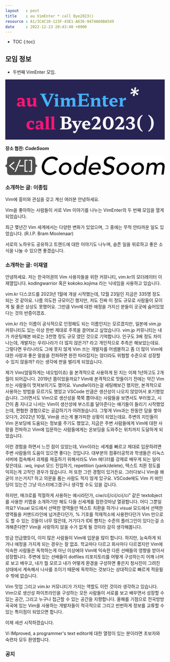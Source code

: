 ```yaml
---
layout   : post
title    : au VimEnter * call Bye2023()
resource : A1/3C4C10-123F-43E1-A636-9474A66BA549
date     : 2022-12-23 20:43:40 +0900
---
```

* TOC
{:toc}

## 모임 정보

- 두번째 VimEnter 모임.

![logo]( /resource/A1/3C4C10-123F-43E1-A636-9474A66BA549/auvimenter2023.jpg )

**장소 협찬: _CodeSoom_**

[![codesoom]( /resource/94/DF5E75-D0EF-43A9-ABCA-E169D4A67BFB/codesoom-logo-pc.png )]( https://www.codesoom.com/ )

### 소개하는 글: 이종립

Vim에 흥미와 관심을 갖고 계신 여러분 안녕하세요.

Vim을 좋아하는 사람들이 서로 Vim 이야기를 나누는 VimEnter의 두 번째 모임을 열게 되었습니다.

최근 몇년간 Vim 세계에서는 다양한 변화가 있었으며, 그 중에는 무척 안타까운 일도 있었습니다. (R.I.P. Bram Moolenaar)

서로의 노하우도 공유하고 트렌드에 대한 이야기도 나누며, 슬픈 일을 위로하고 좋은 소식을 나눌 수 있으면 좋겠습니다.


### 소개하는 글: 이재열
>
안녕하세요. 저는 한국어권의 Vim 사용자들을 위한 커뮤니티, vim.kr의 모더레이터 이재열입니다. kodingwarrior 혹은 kokoko.kojima 라는 닉네임을 사용하고 있습니다.
>
vim.kr 디스코드를 2023년 1월에 개설 시작했는데, 12월 23일인 지금은 335명 정도 되는 것 같아요. 나름 의도한 규모이긴 했지만, 저도 진짜 이 정도 규모로 사람들이 모이게 될 줄은 상상도 못했어요. 그만큼 Vim에 대한 애정을 가지신 분들이 곳곳에 숨어있었다는 것의 반증이겠죠.
>
vim.kr 라는 이름이 공식적으로 인정해도 되는 이름인지는 모르겠지만, 일본에 vim.jp 커뮤니티도 있는 이상 한번 제대로 주목을 끌어보고 싶었습니다.
vim.jp 커뮤니티는 내가 카운팅해본 바로는 3천명 정도 규모 였던 것으로 기억합니다.
인구도 3배 정도 차이나는데, 개발자는 우리나라가 더 많지 않은가? 라고 개인적으로 추측은 해보았는데요.
그렇다면 우리나라도 그에 못지 않게 Vim 쓰는 개발자를 어셈블하고 좀 더 많이 Vim에 대한 사랑과 좋은 말씀을 전파하면 완전 따라잡지는 않더라도 위협할 수준으로 성장할 수 있지 않을까? 라는 생각에 판을 벌리게 되었습니다.
>
제가 Vim(엄밀하게는 네오빔이죠) 을 본격적으로 사용하게 된 지는 이제 1년하고도 2개월이 되어갑니다.
2019년 쯤이었을까요?
Vim에 본격적으로 맛들이기 전에는 약간 Vim 쓰는 사람들이 멋져보이기도 했어요.
Vundle이라는걸 세팅해보긴 했지만, 본격적으로 사용하는 방법을 모르기도 했었고 VSCode 만큼은 생산성이 나오지 않았어서 포기했었습니다.
그러면서도 Vim으로 생산성을 쭉쭉 뽑아내는 사람들을 보면서도 부러웠고, 시간이 좀 지나고 나서는 Vim이 생산성에 부스트를 달아준다는 얘기들이 들리기 시작했었는데, 편협한 경험으로는 공감하기가 어려웠습니다.
그렇게 Vim과는 한동안 담을 쌓아오다가, 2022년 10월, Vim을 쓰는게 불가피한 상황이 되었는데요. 주변의 지인들이 Vim 온보딩에 도움되는 정보를 주기도 했었고, 지금은 주변 사람들에게 Vim에 대한 사랑을 전파하고 Vim에 입문하는 사람들에게는 온보딩을 도와주는 위치까지 도달하게 되었습니다.
>
이런 경험을 하면서 느낀 점이 있었는데, Vim이라는 세계를 빠르고 제대로 입문하려면 주변 사람들의 도움이 있으면 좋다는 것입니다.
대부분의 컴퓨터공학과 학생들은 리눅스 서버에 접속해서 과제를 제출하기 위해서라도 Vim 에디터를 강제로 배우게 되는 일이 잦은데요.
:wq, input 모드 진입하기, repetition (yank/delete), 텍스트 치환 정도를 익히는게 고작인 경우가 많습니다.
저 또한 그런 경험이 있거든요. 그러다보니 Vim을 왜 굳이 쓰는거지? 하고 의문을 품는 사람도 적지 않게 있구요. VSCode에도 Vim 키 바인딩이 있는건 그냥 이스터에그겠구나 생각할 수도 있을 겁니다.
>
하지만, 매크로를 적절하게 사용하는 예시라던가, ciw/ci[/ci(/ci{/ci" 같은 textobject를 사용한 키맵을 소개하기만 해도 다들 신세계를 접한것마냥 열광합니다. 어디 그뿐일까요? Visual 모드에서 선택한 영역들만 텍스트 치환을 하거나 visual 모드에서 선택한 영역들을 커맨드라인에 넘겨준다던가, % 기호를 적재적소에 사용한다던가 Vim 만으로도 할 수 있는 것들이 너무 많은데, 거기다가 IDE 뺨치는 수준의 플러그인이 있다는걸 소개해준다면? Vim을 사랑하지 않을 수가 없게 될 것이라 감히 생각해봅니다.
>
방금 언급했듯이, 이미 많은 사람들이 Vim에 입문을 많이 합니다. 하지만, 능숙하게 되거나 애정을 가지게 되는 경우는 잘 없죠.
학교마다 다르고 회사마다 다르겠지만 Vim에 익숙한 사람들은 독학하는게 아닌 이상에야 Vim에 익숙한 다른 선배들의 영향을 받아서 성장합니다.
주변에 있는 선배들이 dotfiles 리포지토리를 어떻게 구성하는지 어깨 너머로 보고 배우고, 내가 뭘 모르고 내가 어떻게 환경을 구성하면 좋은지 청사진이 그려진 상태에서 계속해서 나사를 조이기 때문에 독학하는 것보다는 상대적으로 빠르게 적응될 수 밖에 없습니다.
>
Vim 밋업 그리고 vim.kr 커뮤니티가 가지는 역할도 이런 것이라 생각하고 있습니다.
Vim으로 생산성 파이프라인을 구성하는 모든 사람들이 서로를 보고 배우면서 성장할 수 있는 공간,
그리고 누구나 접근할 수 있는 공간을 지향합니다.
올해를 기점으로 전국방방곡곡에 있는 Vim을 사용하는 개발자들이 적극적으로 그리고 빈번하게 정보를 교류할 수 있는 특이점이 되었으면 합니다.
>
이제 세션 시작하겠습니다.





Vi IMproved, a programmer's text editor에 대한 열정이 있는 분이라면 초보자와 숙련자 모두 환영합니다.

### 공지

